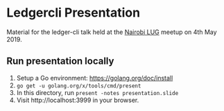 # Ledgercli Presentation
Material for the ledger-cli talk held at the [Nairobi
LUG](https://groups.google.com/forum/#!forum/nairobi-gnu) meetup on 4th
May 2019.

## Run presentation locally ##

1. Setup a Go environment: https://golang.org/doc/install
2. `go get -u golang.org/x/tools/cmd/present`
3. In this directory, run `present -notes presentation.slide`
4. Visit http://localhost:3999 in your browser.
